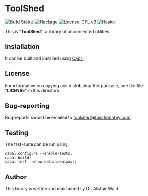 # **ToolShed**

[![Build Status](https://travis-ci.org/functionalley/ToolShed.svg?branch=master)](https://travis-ci.org/functionalley/ToolShed)
[![Hackage](https://img.shields.io/hackage/v/toolshed.svg)](https://hackage.haskell.org/package/toolshed)
[![License: GPL v3](https://img.shields.io/badge/License-GPL%20v3-blue.svg)](https://www.gnu.org/licenses/gpl-3.0)
[![Haskell](https://b.repl.ca/v1/language-haskell-yellow.png)](https://haskell.org)

This is "**ToolShed**", a library of unconnected utilities.

## Installation

It can be built and installed using [Cabal](https://www.haskell.org/cabal/users-guide/installing-packages.html).

## License

For information on copying and distributing this package, see the file "**LICENSE**" in this directory.

## Bug-reporting

Bug-reports should be emailed to <toolshed@functionalley.com>.

## Testing

The test-suite can be run using:

    cabal configure --enable-tests;
    cabal build;
    cabal test --show-details=always;

## Author

This library is written and maintained by Dr. Alistair Ward.
